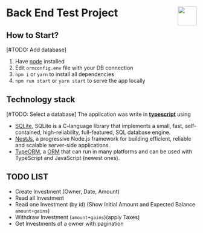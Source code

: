 # Back End Test Project <img src="https://coderockr.com/assets/images/coderockr.svg"  align="right"  height="50px"  />
## How to Start?
[#TODO: Add database]
1. Have [node](https://nodejs.org/en/) installed
2. Edit `ormconfig.env` file with your DB connection
3. `npm i` or `yarn` to install all dependencies
4. `npm run start` or `yarn start` to serve the app locally
## Technology stack
[#TODO: Select a database]
The application was write in **[typescript](https://www.typescriptlang.org/)** using
- [SQLite](https://sqlite.org/index.html), SQLite is a C-language library that implements a small, fast, self-contained, high-reliability, full-featured, SQL database engine.
- [NestJs](https://nestjs.com/), a progressive Node.js framework for building efficient, reliable and scalable server-side applications.
- [TypeORM](https://typeorm.io/#/), a [ORM](https://en.wikipedia.org/wiki/Object-relational_mapping) that can run in many platforms and can be used with TypeScript and JavaScript (newest ones).
## TODO LIST
- Create Investment (Owner, Date, Amount)
- Read all Investment
- Read one Investment (by id) (Show Initial Amount and Expected Balance `amount+gains`)
- Withdraw Investment (`amount+gains`)(apply Taxes)
- Get Investments of a owner with pagination